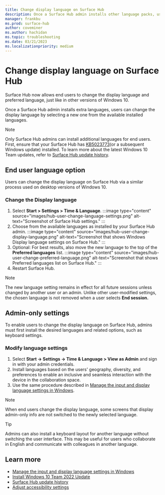 ```yaml
---
title: Change display language on Surface Hub
description: Once a Surface Hub admin installs other language packs, users can change the display language by selecting a new one from the available installed languages.
manager: frankbu
ms.prod: surface-hub
author: coveminer
ms.author: hachidan
ms.topic: troubleshooting
ms.date: 03/21/2023
ms.localizationpriority: medium
---
```

# Change display language on Surface Hub

Surface Hub now allows end users to change the display language and preferred language, just like in other versions of Windows 10.

Once a Surface Hub admin installs extra languages, users can change the display language by selecting a new one from the available installed languages.

> [!NOTE]
> Only Surface Hub admins can install additional languages for end users. First, ensure that your Surface Hub has [KB5023773](https://support.microsoft.com/help/5023773)(or a subsequent Windows update) installed. To learn more about the latest Windows 10 Team updates, refer to [Surface Hub update history](surface-hub-update-history.md).

## End user language option

Users can change the display language on Surface Hub via a similar process used on desktop versions of Windows 10.

### Change the Display language

1. Select **Start > Settings > Time & Language**.
    :::image type="content" source="images/hub-user-change-language-settings.png" alt-text="Screenshot of Surface Hub settings." :::
2. Choose from the available languages as installed by your Surface Hub admin.
    :::image type="content" source="images/hub-user-change-display-language.png" alt-text="Screenshot that shows Windows Display language settings on Surface Hub." :::
3. Optional: For best results, also move the new language to the top of the **Preferred languages** list.
    :::image type="content" source="images/hub-user-change-preferred-language.png" alt-text="Screenshot that shows Preferred languages list on Surface Hub." :::
4. Restart Surface Hub.

> [!NOTE]
> The new language setting remains in effect for all future sessions unless changed by another user or an admin. Unlike other user-modified settings, the chosen language is not removed when a user selects **End session.**

## Admin-only settings

To enable users to change the display language on Surface Hub, admins must first install the desired languages and related options, such as keyboard settings.

### Modify language settings

1. Select **Start -> Settings -> Time & Language > View as Admin** and sign in with your admin credentials.
2. Install languages based on the users' geography, diversity, and preferences to enable an inclusive and seamless interaction with the device in the collaboration space.
3. Use the same procedure described in [Manage the input and display language settings in Windows](https://support.microsoft.com/windows/manage-the-input-and-display-language-settings-in-windows-12a10cb4-8626-9b77-0ccb-5013e0c7c7a2#WindowsVersion=Windows_10).

> [!NOTE]
> When end users change the display language, some screens that display admin-only info are not switched to the newly selected language.

> [!TIP]
> Admins can also install a keyboard layout for another language without switching the user interface. This may be useful for users who collaborate in English and communicate with colleagues in another language.

## Learn more

- [Manage the input and display language settings in Windows](https://support.microsoft.com/windows/manage-the-input-and-display-language-settings-in-windows-12a10cb4-8626-9b77-0ccb-5013e0c7c7a2#WindowsVersion=Windows_10)
- [Install Windows 10 Team 2022 Update](surface-hub-2022-update.md)
- [Surface Hub update history](surface-hub-update-history.md)
- [Adjust accessibility settings](accessibility-surface-hub.md)
